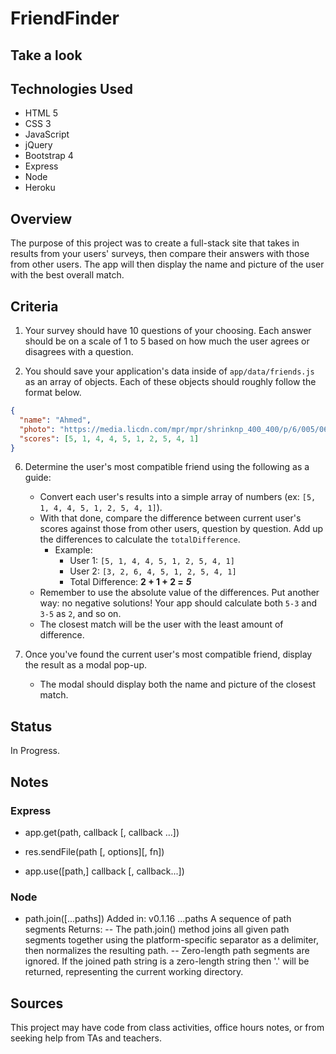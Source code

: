 # FriendFinder

## Take a look

## Technologies Used

- HTML 5
- CSS 3
- JavaScript
- jQuery
- Bootstrap 4
- Express
- Node
- Heroku

## Overview

The purpose of this project was to create a full-stack site that takes in results from your users' surveys, then compare their answers with those from other users. The app will then display the name and picture of the user with the best overall match.

## Criteria

1. Your survey should have 10 questions of your choosing. Each answer should be on a scale of 1 to 5 based on how much the user agrees or disagrees with a question.

2. You should save your application's data inside of `app/data/friends.js` as an array of objects. Each of these objects should roughly follow the format below.

```json
{
  "name": "Ahmed",
  "photo": "https://media.licdn.com/mpr/mpr/shrinknp_400_400/p/6/005/064/1bd/3435aa3.jpg",
  "scores": [5, 1, 4, 4, 5, 1, 2, 5, 4, 1]
}
```

6. Determine the user's most compatible friend using the following as a guide:

   - Convert each user's results into a simple array of numbers (ex: `[5, 1, 4, 4, 5, 1, 2, 5, 4, 1]`).
   - With that done, compare the difference between current user's scores against those from other users, question by question. Add up the differences to calculate the `totalDifference`.
     - Example:
       - User 1: `[5, 1, 4, 4, 5, 1, 2, 5, 4, 1]`
       - User 2: `[3, 2, 6, 4, 5, 1, 2, 5, 4, 1]`
       - Total Difference: **2 + 1 + 2 =** **_5_**
   - Remember to use the absolute value of the differences. Put another way: no negative solutions! Your app should calculate both `5-3` and `3-5` as `2`, and so on.
   - The closest match will be the user with the least amount of difference.

7. Once you've found the current user's most compatible friend, display the result as a modal pop-up.
   - The modal should display both the name and picture of the closest match.

## Status

In Progress.

## Notes

### Express

- app.get(path, callback [, callback …])

- res.sendFile(path [, options][, fn])

- app.use([path,] callback [, callback...])

### Node

- path.join([...paths])
  Added in: v0.1.16
  ...paths <string> A sequence of path segments
  Returns: <string>
  -- The path.join() method joins all given path segments together using the platform-specific separator as a delimiter, then normalizes the resulting path.
  -- Zero-length path segments are ignored. If the joined path string is a zero-length string then '.' will be returned, representing the current working directory.

## Sources

This project may have code from class activities, office hours notes, or from seeking help from TAs and teachers.
